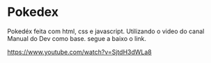 # Pokedex





Pokedéx feita com html, css e javascript. Utilizando o video do canal Manual do Dev como base. segue a baixo o link.


https://www.youtube.com/watch?v=SjtdH3dWLa8
